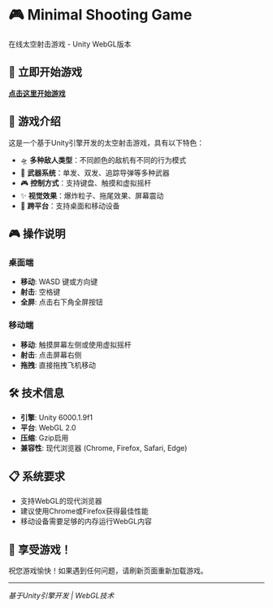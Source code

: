 # 🎮 Minimal Shooting Game

在线太空射击游戏 - Unity WebGL版本

## 🚀 立即开始游戏

**[点击这里开始游戏](./index.html)**

## 🎯 游戏介绍

这是一个基于Unity引擎开发的太空射击游戏，具有以下特色：

- 🛸 **多种敌人类型**：不同颜色的敌机有不同的行为模式
- 🔫 **武器系统**：单发、双发、追踪导弹等多种武器
- 🎮 **控制方式**：支持键盘、触摸和虚拟摇杆
- ✨ **视觉效果**：爆炸粒子、拖尾效果、屏幕震动
- 📱 **跨平台**：支持桌面和移动设备

## 🎮 操作说明

### 桌面端
- **移动**: WASD 键或方向键
- **射击**: 空格键
- **全屏**: 点击右下角全屏按钮

### 移动端
- **移动**: 触摸屏幕左侧或使用虚拟摇杆
- **射击**: 点击屏幕右侧
- **拖拽**: 直接拖拽飞机移动

## 🛠️ 技术信息

- **引擎**: Unity 6000.1.9f1
- **平台**: WebGL 2.0
- **压缩**: Gzip启用
- **兼容性**: 现代浏览器 (Chrome, Firefox, Safari, Edge)

## 📋 系统要求

- 支持WebGL的现代浏览器
- 建议使用Chrome或Firefox获得最佳性能
- 移动设备需要足够的内存运行WebGL内容

## 🎉 享受游戏！

祝您游戏愉快！如果遇到任何问题，请刷新页面重新加载游戏。

---

*基于Unity引擎开发 | WebGL技术* 